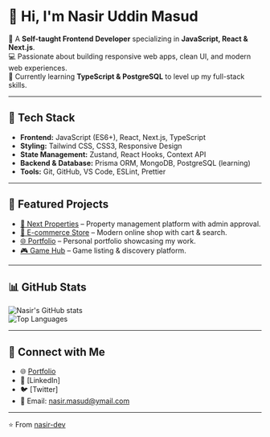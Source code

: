 # 👋 Hi, I'm Nasir Uddin Masud  

🚀 A **Self-taught Frontend Developer** specializing in **JavaScript, React & Next.js**.  
💻 Passionate about building responsive web apps, clean UI, and modern web experiences.  
🌱 Currently learning **TypeScript & PostgreSQL** to level up my full-stack skills.  

---

## 🔧 Tech Stack  
- **Frontend:** JavaScript (ES6+), React, Next.js, TypeScript  
- **Styling:** Tailwind CSS, CSS3, Responsive Design  
- **State Management:** Zustand, React Hooks, Context API  
- **Backend & Database:** Prisma ORM, MongoDB, PostgreSQL (learning)  
- **Tools:** Git, GitHub, VS Code, ESLint, Prettier  

---

## 📌 Featured Projects  
- [🏡 Next Properties](https://next-properties-seven.vercel.app/) – Property management platform with admin approval.  
- [🛒 E-commerce Store](https://next-ecommerce-coral-rho.vercel.app/) – Modern online shop with cart & search.  
- [🌐 Portfolio](https://nasir-portfolio-ten.vercel.app/) – Personal portfolio showcasing my work.  
- [🎮 Game Hub](https://game-hub-gules-psi.vercel.app/) – Game listing & discovery platform.  

---

## 📊 GitHub Stats  
![Nasir's GitHub stats](https://github-readme-stats.vercel.app/api?username=nasir-dev&show_icons=true&theme=tokyonight)  
![Top Languages](https://github-readme-stats.vercel.app/api/top-langs/?username=nasir-dev&layout=compact&theme=tokyonight)  

---

## 🤝 Connect with Me  
- 🌐 [Portfolio](https://nasir-portfolio-ten.vercel.app/)  
- 💼 [LinkedIn]
- 🐦 [Twitter]
- 📧 Email: nasir.masud@ymail.com  

---
⭐️ From [nasir-dev](https://github.com/nasirmasud)
